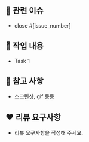 ## 🌱 관련 이슈

- close #[issue_number]

## 📝 작업 내용

- Task 1

## 📂 참고 사항

- 스크린샷, gif 등등

## ❤️ 리뷰 요구사항

- 리뷰 요구사항을 작성해 주세요.
